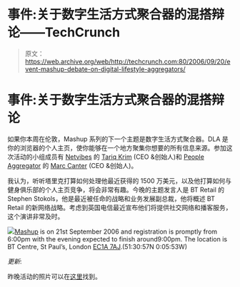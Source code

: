 # 事件:关于数字生活方式聚合器的混搭辩论——TechCrunch

> 原文：<https://web.archive.org/web/http://techcrunch.com:80/2006/09/20/event-mashup-debate-on-digital-lifestyle-aggregators/>

# 事件:关于数字生活方式聚合器的混搭辩论

如果你本周在伦敦，Mashup 系列的下一个主题是数字生活方式聚合器。DLA 是你的浏览器的个人主页，使你能够在一个地方聚集你想要的所有信息来源。参加这次活动的小组成员有 [Netvibes](https://web.archive.org/web/20201130071450/http://www.beta.techcrunch.com/tag/Netvibes/) 的 [Tariq Krim](https://web.archive.org/web/20201130071450/http://blog.netvibes.com/) (CEO &创始人)和 [People Aggregator](https://web.archive.org/web/20201130071450/http://www.beta.techcrunch.com/2006/06/27/a-look-inside-peopleaggregator/) 的 [Marc Canter](https://web.archive.org/web/20201130071450/http://marc.blogs.it/) (CEO &创始人)。

我认为，听听塔里克打算如何处理他最近获得的 1500 万美元，以及他打算如何与健身俱乐部的个人主页竞争，将会非常有趣。今晚的主题发言人是 BT Retail 的 Stephen Stokols，他是最近被任命的战略和业务发展副总裁，他将概述 BT Retail 的新网络战略。考虑到英国电信最近宣布他们将提供社交网络和播客服务，这个演讲非常及时。

![](img/97b75f6823a1c24d311a58ea38324298.png)[Mashup](https://web.archive.org/web/20201130071450/http://www.etribes.com/mashup) is on 21st September 2006 and registration is promptly from 6:00pm with the evening expected to finish around9:00pm. The location is BT Centre, St Paul’s, London [EC1A 7AJ](https://web.archive.org/web/20201130071450/http://local.google.co.uk/local?f=q&hl=en&q=EC1A+7AJ&ie=UTF8&ll=51.515967,-0.097944&spn=0.002898,0.010579&om=1).(51:30:57N 0:05:53W)

*更新*:

昨晚活动的照片可以在[这里](https://web.archive.org/web/20201130071450/http://www.etribes.com/gallery/view/31229)找到。